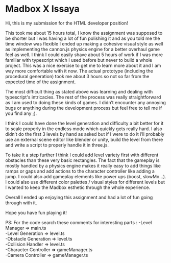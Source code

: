 # Madbox X Issaya
 
Hi, this is my submission for the HTML developer position!

This took me about 15 hours total, I know the assignment was supposed to be shorter but I was having a lot of fun polishing it and as you told me the time window was flexible I ended up making a cohesive visual style as well as implementing the cannon.js physics engine for a better overhaul game feel as well.
I think I could easily shave about 5 hours of work if I was more familiar with typescript which I used before but never to build a whole project. This was a nice exercise to get me to learn more about it and I am way more comfortable with it now.
The actual prototype (including the procedural generation) took me about 3 hours so not so far from the expected time of the assignment.
  
 The most difficult thing as stated above was learning and dealing with typescript's intricacies.
The rest of the process was really straightforward as I am used to doing these kinds of games.
I didn’t encounter any annoying bugs or anything during the development process but feel free to tell me if you find any ;).

I think I could have done the level generation and difficulty a bit better for it to scale properly in the endless mode which quickly gets really hard.
I also didn’t do the first 3 levels by hand as asked but if I were to do it i’ll probably use an external scene editor like blender or unity, build the level from there and write a script to properly handle it in three.js. 

To take it a step further I think I could add level variety first with different obstacles than these very basic rectangles. The fact that the gameplay is mostly handled by a physics engine makes it really easy to add things like ramps or gaps and add actions to the character controller like adding a jump. I could also add gameplay elements like power ups (boost, slowMo…). I could also use different color palettes / visual styles for different levels but I wanted to keep the Madbox esthetic through the whole experience.

Overall I ended up enjoying this assignment and had a lot of fun going through with it.

Hope you have fun playing it!


PS: For the code search these comments for interesting parts :
      -Level Manager => main.ts<br/>
      -Level Generation => level.ts<br/>
      -Obstacle Generation => level.ts<br/>
      -Collision Handler => level.ts<br/>
      -Character Controller => gameManager.ts<br/>
      -Camera Controller => gameManager.ts<br/>
